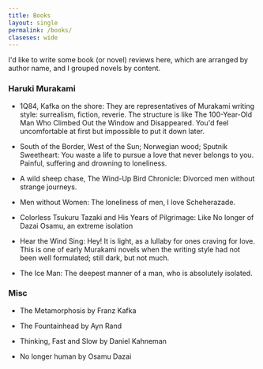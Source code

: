 ```yaml
---
title: Books
layout: single
permalink: /books/
claseses: wide
---
```


I'd like to write some book (or novel) reviews here, which are arranged by author name, and I grouped novels by content.

### Haruki Murakami

- 1Q84, Kafka on the shore: They are representatives of Murakami writing style: surrealism, fiction, reverie. The structure is like The 100-Year-Old Man Who Climbed Out the Window and Disappeared. You'd feel uncomfortable at first but impossible to put it down later. 


- South of the Border, West of the Sun; Norwegian wood; Sputnik Sweetheart: You waste a life to pursue a love that never belongs to you. Painful, suffering and drowning to loneliness.


- A wild sheep chase, The Wind-Up Bird Chronicle: Divorced men without strange journeys.


- Men without Women: The loneliness of men, I love Scheherazade.


- Colorless Tsukuru Tazaki and His Years of Pilgrimage: Like No longer of Dazai Osamu, an extreme isolation

- Hear the Wind Sing: Hey! It is light, as a lullaby for ones craving for love. This is one of early Murakami novels when the writing style had not been well formulated; still dark, but not much.

- The Ice Man: The deepest manner of a man, who is absolutely isolated.

### Misc

- The Metamorphosis by Franz Kafka

- The Fountainhead by Ayn Rand

- Thinking, Fast and Slow by Daniel Kahneman

- No longer human by Osamu Dazai
